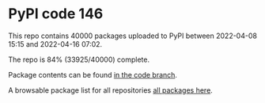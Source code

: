 # PyPI code 146

This repo contains 40000 packages uploaded to PyPI between 
2022-04-08 15:15 and 2022-04-16 07:02.

The repo is 84% (33925/40000) complete.

Package contents can be found [in the code branch](https://github.com/pypi-data/pypi-mirror-146/tree/code/packages).

A browsable package list for all repositories [all packages here](https://pypi-data.github.io/website/repositories/pypi-mirror-146).


